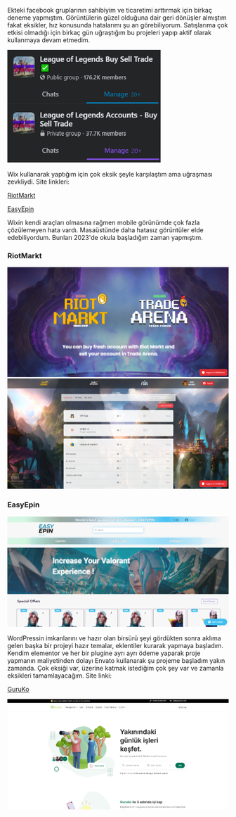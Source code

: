 Ekteki facebook gruplarının sahibiyim ve ticaretimi arttırmak için birkaç deneme yapmıştım. Görüntülerin güzel olduğuna dair geri dönüşler almıştım fakat eksikler, hız konusunda hatalarımı şu an görebiliyorum. Satışlarıma çok etkisi olmadığı için birkaç gün uğraştığım bu projeleri yapıp aktif olarak kullanmaya devam etmedim.

![facebook](https://raw.githubusercontent.com/tabslock/portfolio/main/resim/fbgrup.png)

Wix kullanarak yaptığım için çok eksik şeyle karşılaştım ama uğraşması zevkliydi. Site linkleri:

[RiotMarkt](riotmarkt.com)

[EasyEpin](easyepin.com)

Wixin kendi araçları olmasına rağmen mobile görünümde çok fazla çözülemeyen hata vardı. Masaüstünde daha hatasız görüntüler elde edebiliyordum. Bunları 2023'de okula başladığım zaman yapmıştım.

### RiotMarkt

![rm](https://raw.githubusercontent.com/tabslock/portfolio/main/resim/Screenshot_3.png)
![rm2](https://raw.githubusercontent.com/tabslock/portfolio/main/resim/Screenshot_4.png)

### EasyEpin

![ezep](https://raw.githubusercontent.com/tabslock/portfolio/main/resim/Screenshot_2.png)

WordPressin imkanlarını ve hazır olan birsürü şeyi gördükten sonra aklıma gelen başka bir projeyi hazır temalar, eklentiler kurarak yapmaya başladım. Kendim elementor ve her bir plugine ayrı ayrı ödeme yaparak proje yapmanın maliyetinden dolayı Envato kullanarak şu projeme başladım yakın zamanda. Çok eksiği var, üzerine katmak istediğim çok şey var ve zamanla eksikleri tamamlayacağım. Site linki:

[GuruKo](guruko.com)

![grk](https://raw.githubusercontent.com/tabslock/portfolio/main/resim/Screenshot_5.png)
